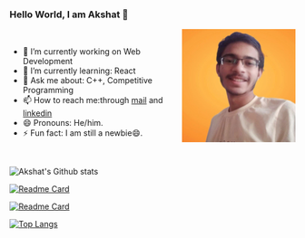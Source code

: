 ### Hello World, I am Akshat 👋

<img src="img1.jpg" width="200px" height="200px" alt="profilepic" align="right"> 
<br>

  - 🔭 I’m currently working on Web Development
  - 🌱 I’m currently learning: React
  - 💬 Ask me about: C++, Competitive Programming
  - 📫 How to reach me:through [mail](mailto:akshatnema.official@gmail.com) and [linkedin](https://www.linkedin.com/in/akshat-nema-2002/)
  - 😄 Pronouns: He/him.
  - ⚡ Fun fact: I am still a newbie😄.

<br>

![Akshat's Github stats](https://github-readme-stats.vercel.app/api?username=AKSHATNEMA&count_private=true&show_icons=true&theme=gruvbox)

[![Readme Card](https://github-readme-stats.vercel.app/api/pin/?username=AKSHATNEMA&repo=Profile-Card&show_owner=true)](https://github.com/anuraghazra/github-readme-stats)

[![Readme Card](https://github-readme-stats.vercel.app/api/pin/?username=AKSHATNEMA&repo=Daily-Coding-DS-Algo-Practice)](https://github.com/anuraghazra/github-readme-stats)

[![Top Langs](https://github-readme-stats.vercel.app/api/top-langs/?username=AKSHATNEMA&layout=compact)](https://github.com/anuraghazra/github-readme-stats)



<!--
**AKSHATNEMA/AKSHATNEMA** is a ✨ _special_ ✨ repository because its `README.md` (this file) appears on your GitHub profile.

Here are some ideas to get you started:

- 🔭 I’m currently working on ...
- 🌱 I’m currently learning ...
- 👯 I’m looking to collaborate on ...
- 🤔 I’m looking for help with ...
- 💬 Ask me about ...
- 📫 How to reach me: ...
- 😄 Pronouns: ...
- ⚡ Fun fact: ...
-->

